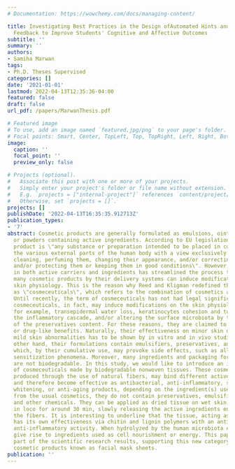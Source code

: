 ```yaml
---
# Documentation: https://wowchemy.com/docs/managing-content/

title: Investigating Best Practices in the Design ofAutomated Hints and Formative
  Feedback to Improve Students' Cognitive and Affective Outcomes
subtitle: ''
summary: ''
authors:
- Samiha Marwan
tags:
- Ph.D. Theses Supervised
categories: []
date: '2021-01-01'
lastmod: 2022-04-13T12:35:36-04:00
featured: false
draft: false
url_pdf: /papers/MarwanThesis.pdf

# Featured image
# To use, add an image named `featured.jpg/png` to your page's folder.
# Focal points: Smart, Center, TopLeft, Top, TopRight, Left, Right, BottomLeft, Bottom, BottomRight.
image:
  caption: ''
  focal_point: ''
  preview_only: false

# Projects (optional).
#   Associate this post with one or more of your projects.
#   Simply enter your project's folder or file name without extension.
#   E.g. `projects = ["internal-project"]` references `content/project/deep-learning/index.md`.
#   Otherwise, set `projects = []`.
projects: []
publishDate: '2022-04-13T16:35:35.912713Z'
publication_types:
- '7'
abstract: Cosmetic products are generally formulated as emulsions, ointments, solutions
  or powders containing active ingredients. According to EU legislation, a cosmetic
  product is \"any substance or preparation intended to be placed in contact with
  the various external parts of the human body with a view exclusively or mainly to
  cleaning, perfuming them, changing their appearance, and/or correcting body odors
  and/or protecting them or keeping them in good conditions\". However, science advancement
  in both active carriers and ingredients has streamlined the process through which
  many cosmetic products by their delivery systems can induce modifications on the
  skin physiology. This is the reason why Reed and Kligman redefined these products
  as \"cosmeceuticals\", which refers to the combination of cosmetics and pharmaceuticals.
  Until recently, the term of cosmeceuticals has not had legal significance. The so-called
  cosmeceuticals, in fact, may induce modifications on the skin physiology, modifying,
  for example, transepidermal water loss, keratinocytes cohesion and turnover, modulating
  the inflammatory cascade, and/or altering the surface microbiota by the activity
  of the preservatives content. For these reasons, they are claimed to have medical
  or drug-like benefits. Naturally, their effectiveness on minor skin disorders or
  mild skin abnormalities has to be shown by in vitro and in vivo studies. On the
  other hand, their formulations contain emulsifiers, preservatives, and other chemicals
  which, by their cumulative use, may provoke side effects, such as allergic and/or
  sensitization phenomena. Moreover, many ingredients and packaging for such products
  are not biodegradable. In this study, we would like to introduce an innovative category
  of cosmeceuticals made by biodegradable nonwoven tissues. These cosmeceutical tissues,
  produced through the use of natural fibers, may bind different active ingredients
  and therefore become effective as antibacterial, anti-inflammatory, sun-protective,
  whitening, or anti-aging products, depending on the ingredient(s) used. Differently
  from the usual cosmetics, they do not contain preservatives, emulsifiers, colors,
  and other chemicals. They can be applied as dried tissue on wet skin, remaining
  in loco for around 30 min, slowly releasing the active ingredients entrapped into
  the fibers. It is interesting to underline that the tissue, acting as a carrier,
  has its own effectiveness via chitin and lignin polymers with an antibacterial and
  anti-inflammatory activity. When hydrolyzed by the human microbiota enzymes, they
  give rise to ingredients used as cell nourishment or energy. This paper will review
  part of the scientific research results, supporting this new category of biodegradable
  cosmetic products known as facial mask sheets.
publication: ''
---
```

